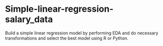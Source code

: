 # Simple-linear-regression-salary_data
Build a simple linear regression model by performing EDA and do necessary transformations and select the best model using R or Python.
